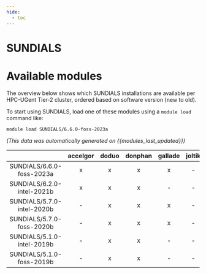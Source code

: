 ```yaml
---
hide:
  - toc
---
```


SUNDIALS
========

# Available modules


The overview below shows which SUNDIALS installations are available per HPC-UGent Tier-2 cluster, ordered based on software version (new to old).

To start using SUNDIALS, load one of these modules using a `module load` command like:

```shell
module load SUNDIALS/6.6.0-foss-2023a
```

*(This data was automatically generated on {{modules_last_updated}})*  

| |accelgor|doduo|donphan|gallade|joltik|shinx|skitty|
| :---: | :---: | :---: | :---: | :---: | :---: | :---: | :---: |
|SUNDIALS/6.6.0-foss-2023a|x|x|x|x|-|x|x|
|SUNDIALS/6.2.0-intel-2021b|x|x|x|-|-|-|-|
|SUNDIALS/5.7.0-intel-2020b|-|x|x|x|-|-|-|
|SUNDIALS/5.7.0-foss-2020b|-|x|x|x|-|-|-|
|SUNDIALS/5.1.0-intel-2019b|-|x|x|-|-|-|-|
|SUNDIALS/5.1.0-foss-2019b|-|x|x|-|-|-|-|
